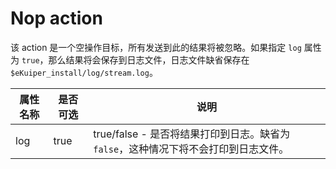 # Nop action

该 action 是一个空操作目标，所有发送到此的结果将被忽略。如果指定 `log` 属性为 `true`，那么结果将会保存到日志文件，日志文件缺省保存在  `$eKuiper_install/log/stream.log`。

| 属性名称  | 是否可选 | 说明                                                  |
| ------------------ | -------- | ------------------------------------------------------------ |
| log             | true | true/false - 是否将结果打印到日志。缺省为 `false`，这种情况下将不会打印到日志文件。 |


